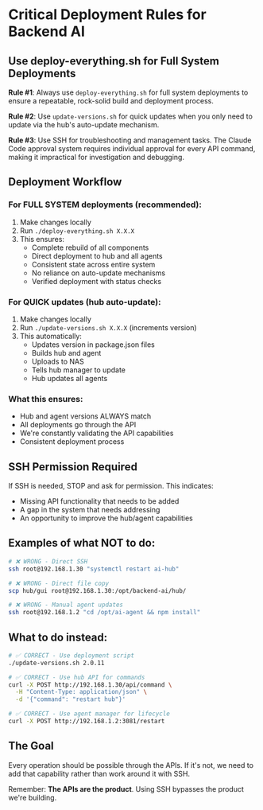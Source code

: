 # Critical Deployment Rules for Backend AI

## Use deploy-everything.sh for Full System Deployments

**Rule #1**: Always use `deploy-everything.sh` for full system deployments to ensure a repeatable, rock-solid build and deployment process.

**Rule #2**: Use `update-versions.sh` for quick updates when you only need to update via the hub's auto-update mechanism.

**Rule #3**: Use SSH for troubleshooting and management tasks. The Claude Code approval system requires individual approval for every API command, making it impractical for investigation and debugging.

## Deployment Workflow

### For FULL SYSTEM deployments (recommended):
1. Make changes locally
2. Run `./deploy-everything.sh X.X.X`
3. This ensures:
   - Complete rebuild of all components
   - Direct deployment to hub and all agents
   - Consistent state across entire system
   - No reliance on auto-update mechanisms
   - Verified deployment with status checks

### For QUICK updates (hub auto-update):
1. Make changes locally
2. Run `./update-versions.sh X.X.X` (increments version)
3. This automatically:
   - Updates version in package.json files
   - Builds hub and agent
   - Uploads to NAS
   - Tells hub manager to update
   - Hub updates all agents

### What this ensures:
- Hub and agent versions ALWAYS match
- All deployments go through the API
- We're constantly validating the API capabilities
- Consistent deployment process

## SSH Permission Required

If SSH is needed, STOP and ask for permission. This indicates:
- Missing API functionality that needs to be added
- A gap in the system that needs addressing
- An opportunity to improve the hub/agent capabilities

## Examples of what NOT to do:
```bash
# ❌ WRONG - Direct SSH
ssh root@192.168.1.30 "systemctl restart ai-hub"

# ❌ WRONG - Direct file copy
scp hub/gui root@192.168.1.30:/opt/backend-ai/hub/

# ❌ WRONG - Manual agent updates
ssh root@192.168.1.2 "cd /opt/ai-agent && npm install"
```

## What to do instead:
```bash
# ✅ CORRECT - Use deployment script
./update-versions.sh 2.0.11

# ✅ CORRECT - Use hub API for commands
curl -X POST http://192.168.1.30/api/command \
  -H "Content-Type: application/json" \
  -d '{"command": "restart hub"}'

# ✅ CORRECT - Use agent manager for lifecycle
curl -X POST http://192.168.1.2:3081/restart
```

## The Goal
Every operation should be possible through the APIs. If it's not, we need to add that capability rather than work around it with SSH.

Remember: **The APIs are the product**. Using SSH bypasses the product we're building.